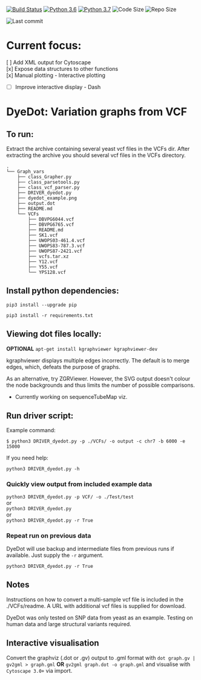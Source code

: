 [![Build Status](https://travis-ci.com/rndw/DyeDot.svg?branch=master)](https://travis-ci.com/rndw/DyeDot)
[![Python 3.6](https://img.shields.io/badge/python-3.6-blue.svg)](https://www.python.org/downloads/release/python-360/)
[![Python 3.7](https://img.shields.io/badge/python-3.7-blue.svg)](https://www.python.org/downloads/release/python-370/)
![Code Size](https://img.shields.io/github/languages/code-size/rndw/DyeDot)
![Repo Size](https://img.shields.io/github/repo-size/rndw/DyeDot)  

![Last commit](https://img.shields.io/github/last-commit/rndw/DyeDot)

# Current focus:
[ ] Add XML output for Cytoscape  
[x] Expose data structures to other functions  
[x] Manual plotting - Interactive plotting  
*  [ ] Improve interactive display - Dash

# DyeDot: Variation graphs from VCF

## To run:
Extract the archive containing several yeast vcf files in the VCFs dir. After extracting the archive you should several vcf files in the VCFs directory.

```
.
└── Graph_vars
    ├── class_Grapher.py
    ├── class_parsetools.py
    ├── class_vcf_parser.py
    ├── DRIVER_dyedot.py
    ├── dyedot_example.png
    ├── output.dot
    ├── README.md
    └── VCFs
        ├── DBVPG6044.vcf
        ├── DBVPG6765.vcf
        ├── README.md
        ├── SK1.vcf
        ├── UWOPS03-461.4.vcf
        ├── UWOPS83-787.3.vcf
        ├── UWOPS87-2421.vcf
        ├── vcfs.tar.xz
        ├── Y12.vcf
        ├── Y55.vcf
        └── YPS128.vcf
```

## Install python dependencies:

`pip3 install --upgrade pip`

`pip3 install -r requirements.txt`

## Viewing dot files locally:
**OPTIONAL**
`apt-get install kgraphviewer kgraphviewer-dev`

kgraphviewer displays multiple edges incorrectly. The default is to merge edges, which, defeats the purpose of graphs.

As an alternative, try ZGRViewer. However, the SVG output doesn't colour the node backgrounds and thus limits the number of possible comparisons.

- Currently working on sequenceTubeMap viz.

## Run driver script:
Example command:

`$ python3 DRIVER_dyedot.py -p ./VCFs/ -o output -c chr7 -b 6000 -e 15000`

If you need help:

`python3 DRIVER_dyedot.py -h`

### Quickly view output from included example data
`python3 DRIVER_dyedot.py -p VCF/ -o ./Test/test`  
or  
`python3 DRIVER_dyedot.py`  
or  
`python3 DRIVER_dyedot.py -r True`  

### Repeat run on previous data
DyeDot will use backup and intermediate files from previous runs if available. Just supply the `-r` argument.  

`python3 DRIVER_dyedot.py -r True`

## Notes
Instructions on how to convert a multi-sample vcf file is included in the ./VCFs/readme. A URL with additional vcf files is supplied for download.

DyeDot was only tested on SNP data from yeast as an example. Testing on human data and large structural variants required.

## Interactive visualisation
Convert the graphviz (.dot or .gv) output to .gml format with `dot graph.gv | gv2gml > graph.gml` **OR** `gv2gml graph.dot -o graph.gml` and visualise with `Cytoscape 3.0+` via import.

